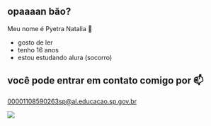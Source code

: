 ## opaaaan bão?
Meu nome é Pyetra Natalia 💜
- gosto de ler
- tenho 16 anos
- estou estudando alura (socorro)

## você pode entrar em contato comigo por 📫
00001108590263sp@al.educacao.sp.gov.br

![](https://media.tenor.com/88zlJNdcbsIAAAAM/anfitri%C3%A3o-ordem-paranormal.gif)
